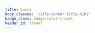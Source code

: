 ```yaml
---
title: Lucca
body_classes: 'title-center title-h1h2'
badge_class: badge-color-travel
header_id: travel
---
```



